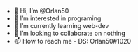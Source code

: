 - 👋 Hi, I’m @Orlan50
- 👀 I’m interested in programing
- 🌱 I’m currently learning web-dev
- 💞️ I’m looking to collaborate on nothing
- 📫 How to reach me - DS: Orlan50#1020

<!---
Orlan50/Orlan50 is a ✨ special ✨ repository because its `README.md` (this file) appears on your GitHub profile.
You can click the Preview link to take a look at your changes.
--->
